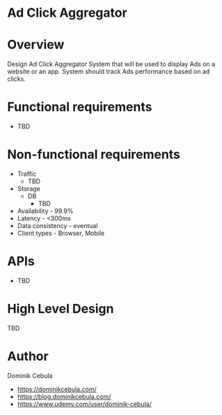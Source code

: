 # Ad Click Aggregator

# Overview

Design Ad Click Aggregator System that will be used to display Ads on a website or an app. System should track Ads
performance based on ad clicks.

# Functional requirements

* TBD

# Non-functional requirements

* Traffic
    * TBD
* Storage
    * DB
        * TBD
* Availability - 99.9%
* Latency - <300ms
* Data consistency - eventual
* Client types - Browser, Mobile

# APIs

* TBD

# High Level Design

TBD

# Author

Dominik Cebula

* https://dominikcebula.com/
* https://blog.dominikcebula.com/
* https://www.udemy.com/user/dominik-cebula/
